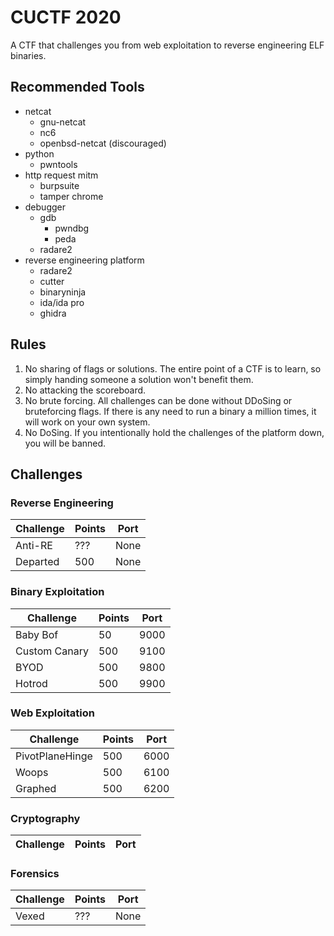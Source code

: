 # CUCTF 2020

A CTF that challenges you from web exploitation to reverse engineering ELF binaries.

## Recommended Tools

* netcat
	* gnu-netcat
	* nc6
	* openbsd-netcat (discouraged)
* python
	* pwntools
* http request mitm
	* burpsuite
	* tamper chrome
* debugger
	* gdb
		* pwndbg
		* peda
	* radare2
* reverse engineering platform
	* radare2
    * cutter
	* binaryninja
	* ida/ida pro
	* ghidra

## Rules

1. No sharing of flags or solutions. The entire point of a CTF is to learn, so simply handing someone a solution won't benefit them.
2. No attacking the scoreboard.
3. No brute forcing. All challenges can be done without DDoSing or bruteforcing flags. If there is any need to run a binary a million times, it will work on your own system. 
4. No DoSing. If you intentionally hold the challenges of the platform down, you will be banned.

## Challenges

### Reverse Engineering

| Challenge           | Points | Port |
| --------------------| ------ | ---- |
| Anti-RE             | ???    | None |
| Departed            |  500   | None |

### Binary Exploitation

| Challenge           | Points | Port |
| --------------------| ------ | ---- |
| Baby Bof            | 50     | 9000 |
| Custom Canary       | 500    | 9100 |
| BYOD                | 500    | 9800 |
| Hotrod              | 500    | 9900 |

### Web Exploitation

| Challenge           | Points | Port |
| ------------------- | ------ | ---- |
| PivotPlaneHinge     |  500   | 6000 |
| Woops               |  500   | 6100 |
| Graphed             |  500   | 6200 |

### Cryptography

| Challenge           | Points | Port |
| --------------------| ------ | ---- |

### Forensics

| Challenge           | Points | Port |
| --------------------| ------ | ---- |
| Vexed               | ???    | None |
